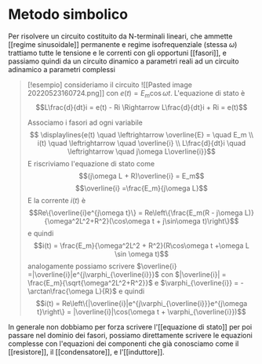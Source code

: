 # Metodo simbolico
Per risolvere un circuito costituito da N-terminali lineari, che ammette [[regime sinusoidale]] permanente e regime isofrequenziale (stessa $\omega$) trattiamo tutte le tensione e le correnti con gli opportuni [[fasori]], e passiamo quindi da un circuito dinamico a parametri reali ad un circuito adinamico a parametri complessi

>[!esempio]
>consideriamo il circuito
>![[Pasted image 20220523160724.png]]
>con $e(t)= E_m\cos\omega t$. L'equazione di stato è $$L\frac{d}{dt}i = e(t) - Ri \Rightarrow L\frac{d}{dt}i + Ri = e(t)$$
>
>Associamo i fasori ad ogni variabile
>$$
\displaylines{e(t) \quad \leftrightarrow \overline{E} = \quad E_m \\
i(t) \quad \leftrightarrow \quad \overline{i} \\
L\frac{d}{dt}i \quad \leftrightarrow \quad j\omega L\overline{i}}$$
>E riscriviamo l'equazione di stato come
>$$(j\omega L + R)\overline{i} = E_m$$
>$$\overline{i} =\frac{E_m}{j\omega L}$$
>E la corrente $i(t)$ è $$Re\{\overline{i}e^{j\omega t}\} = Re\left\{\frac{E_m(R - j\omega L)}{\omega^2L^2+R^2}(\cos\omega t + j\sin\omega t)\right\}$$
>e quindi
>$$i(t) = \frac{E_m}{\omega^2L^2 + R^2}(R\cos\omega t +\omega L \sin \omega t)$$
>analogamente possiamo scrivere $\overline{i} =|\overline{i}|e^{j\varphi_{\overline{i}}}$ con $|\overline{i}| = \frac{E_m}{\sqrt{\omega^2L^2+R^2}}$ e $\varphi_{\overline{i}} = -\arctan\frac{\omega L}{R}$
>e quindi
>$$i(t) = Re\left\{|\overline{i}|e^{j\varphi_{\overline{i}}}e^{j\omega t}\right\} = |\overline{i}|\cos(\omega t + \varphi_{\overline{i}})$$

In generale non dobbiamo per forza scrivere l'[[equazione di stato]] per poi passare nel dominio dei fasori, possiamo direttamente scrivere le equazioni complesse con l'equazioni dei componenti che già conosciamo come il [[resistore]], il [[condensatore]], e l'[[induttore]].
